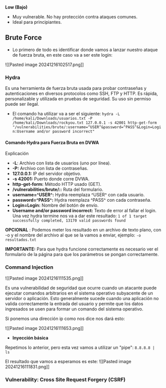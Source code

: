 **Low (Bajo)**  
   - Muy vulnerable. No hay protección contra ataques comunes.
   - Ideal para principiantes.

## Brute Force

- Lo primero de todo es identificar donde vamos a lanzar nuestro ataque de fuerza bruta, en este caso va a ser este login: 

![[Pasted image 20241216102517.png]]

### Hydra

Es una herramienta de fuerza bruta usada para probar contraseñas y autenticaciones en diversos protocolos como SSH, FTP y HTTP. Es rápida, personalizable y utilizada en pruebas de seguridad. Su uso sin permiso puede ser ilegal.

- El comando ha utilizar va a ser el siguiente: 
  `hydra -L /home/kali/Downloads/usuarios.txt -P /home/kali/Downloads/rockyou.txt 127.0.0.1 -s 42001 http-get-form "/vulnerabilities/brute/:username=^USER^&password=^PASS^&Login=Login:Username and/or password incorrect"`
#### Comando Hydra para Fuerza Bruta en DVWA

Explicación
- **-L**: Archivo con lista de usuarios (uno por línea).
- **-P:** Archivo con lista de contraseñas.
- **127.0.0.1:** IP del servidor objetivo.
- **-s 42001:** Puerto donde corre DVWA.
- **http-get-form:** Método HTTP usado (GET).
- **/vulnerabilities/brute/::** Ruta del formulario.
- **username=^USER^:** Hydra reemplaza ^USER^ con cada usuario.
- **password=^PASS^:** Hydra reemplaza ^PASS^ con cada contraseña.
- **Login=Login:** Nombre del botón de envío.
- **Username and/or password incorrect:** Texto de error al fallar el login. 
Una vez hydra termine nos va a dar este resultado: 
`1 of 1 target successfully completed, 13170 valid passwords found` 

**OPCIONAL** : Podemos meter los resultado en un archivo de texto plano, con -o y el nombre del archivo al que se la vamos a enviar, ejemplo: 
`-o resultados.txt`

**IMPORTANTE:** Para que hydra funcione correctamente es necesario ver el formulario de la página para que los parámetros se pongan correctamente.


### Command Injection

![[Pasted image 20241216111535.png]]

Es una vulnerabilidad de seguridad que ocurre cuando un atacante puede ejecutar comandos arbitrarios en el sistema operativo subyacente de un servidor o aplicación. Esto generalmente sucede cuando una aplicación no valida correctamente la entrada del usuario y permite que los datos ingresados se usen para formar un comando del sistema operativo.

Si ponemos una dirección ip como nos dice nos dará esto: 

![[Pasted image 20241216111653.png]]

- **Inyección básica** 

Repetimos lo anterior, pero esta vez vamos a utilizar un "pipe":
`8.8.8.8 | ls`

El resultado que vamos a esperamos es este: 
![[Pasted image 20241216111831.png]]

### Vulnerability: Cross Site Request Forgery (CSRF)





